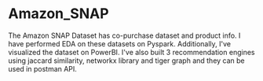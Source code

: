 # Amazon_SNAP
The Amazon SNAP Dataset has co-purchase dataset and product info. 
I have performed EDA on these datasets on Pyspark. 
Additionally, I've visualized the dataset on PowerBI.
I've also built 3 recommendation engines using jaccard similarity, networkx library and tiger graph and they can be used in postman API.
